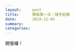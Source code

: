 ```yaml
---
layout:     post
title:      開張第一日：隨手紀錄
date:       2018-12-05
summary:    
categories:
---
```


開張囉！
